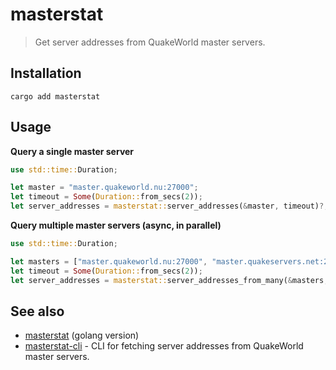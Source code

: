 # masterstat

> Get server addresses from QuakeWorld master servers.

## Installation

```shell
cargo add masterstat
```

## Usage

**Query a single master server**

```rust
use std::time::Duration;

let master = "master.quakeworld.nu:27000";
let timeout = Some(Duration::from_secs(2));
let server_addresses = masterstat::server_addresses(&master, timeout)?;
```

**Query multiple master servers (async, in parallel)**

```rust
use std::time::Duration;

let masters = ["master.quakeworld.nu:27000", "master.quakeservers.net:27000"];
let timeout = Some(Duration::from_secs(2));
let server_addresses = masterstat::server_addresses_from_many(&masters, timeout).await?;
```

## See also

* [masterstat](https://github.com/vikpe/masterstat) (golang version)
* [masterstat-cli](https://github.com/vikpe/masterstat-cli) - CLI for fetching server addresses from QuakeWorld master
  servers.
